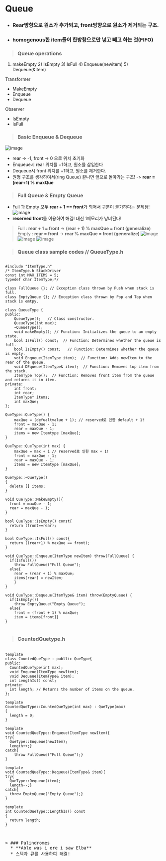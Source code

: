 Queue
================
* ### Rear방향으로 원소가 추가되고, front방향으로 원소가 제거되는 구조.
* ### homogenous한 item들이 **한방향으로만 넣고 빼고 하는 것(FIFO)**

> ### Queue operations
1) makeEmpty 2) IsEmpty 3) IsFull 4) Enqueue(newitem) 5) Dequeue(&item)  </br>

  Transformer
  * MakeEmpty
  * Enqueue
  * Dequeue </br>
  
  Observer
  * IsEmpty
  * IsFull
  
> ### Basic Enqueue & Dequeue  
![image](https://user-images.githubusercontent.com/50229148/106693218-5c149380-6619-11eb-8d0c-40c75c7f5e8b.png)
* rear -> -1, front -> 0 으로 위치 초기화
* Enqueue시 rear 위치를 +1하고, 원소를 삽입한다
* Dequeue시 front 위치를 +1하고, 원소를 제거한다.
* 원형 구조를 생각하여서(ring Queue) 끝나면 앞으로 돌아가는 구조! -> **rear = (rear+1) % maxQue**

> ### Full Queue & Empty Queue
  * Full 과 Empty 모두 **rear + 1 == front**가 되어서 구분이 불가하다는 문제점!
![image](https://user-images.githubusercontent.com/50229148/106693714-62573f80-661a-11eb-8902-ed3552e8a990.png)
  * **reserved front**를 이용하여 해결! 대신 1메모리가 낭비된다!
  > Full : **rear + 1 = front** -> **(rear + 1) % maxQue = front (generalize)**
  > Empty : **rear = front** -> **rear % maxQue = front (generalize)**
![image](https://user-images.githubusercontent.com/50229148/106694027-0f31bc80-661b-11eb-93af-f2abdd016202.png)
![image](https://user-images.githubusercontent.com/50229148/106694331-aa2a9680-661b-11eb-8b9b-0af38b607cfb.png)
![image](https://user-images.githubusercontent.com/50229148/106694356-b7e01c00-661b-11eb-9ec9-97aa0768e4c2.png)

> ### Queue class sample codes // QueueType.h
<pre>
<code>
#include "ItemType.h"
/* ItemType.h StackDriver
const int MAX_ITEMS = 5;
typedef char ItemType;*/

class FullQueue {}; // Exception class thrown by Push when stack is full.
class EmptyQueue {}; // Exception class thrown by Pop and Top when stack is emtpy.

class QueueType {
public:
    QueueType();   // Class constructor.
    QueueType(int max);
    ~QueueType();
    void makeEmpty(); // Function: Initializes the queue to an empty state.
    bool IsFull() const;  // Function: Determines whether the queue is full.
    bool IsEmpty() const;   // Function: Determines whether the queue is empty.
    void Enqueue(ItemType item);  // Function: Adds newItem to the rear of the queue.
    void DEqueue(ItemType& item);  // Function: Removes top item from the stack.
    ItemType Top();  // Function: Removes front item from the queue and returns it in item.
private:
    int front;
    int rear;
    ItemType* items;
    int maxQue;
};

QueType::QueType() {
    maxQue = (defualtvalue + 1); // reserved로 인한 default + 1!
    front = maxQue - 1;
    rear = maxQue - 1;
    items = new Itemtype [maxQue];
}

QueType::QueType(int max) {
    maxQue = max + 1 // reserved로 인한 max + 1!
    front = maxQue - 1; 
    rear = maxQue - 1;
    items = new Itemtype [maxQue];
}

QueType::~QueType()         
{
  delete [] items;
}

void QueType::MakeEmpty(){
  front = maxQue - 1; 
  rear = maxQue - 1;
}

bool QueType::IsEmpty() const{
  return (front==rear);
}

bool QueType::IsFull() const{
  return ((rear+1) % maxQue == front);
}

void QueType::Enqueue(ItemType newItem) throw(FullQueue) {
  if(Isfull())
    throw FullQueue("Full Queue");
  else{
    rear = (rear + 1) % maxQue;
    items[rear] = newItem;
    }
}

void QueType::Dequeue(ItemType& item) throw(EmptyQueue) {
  if(IsEmpty())
    throw EmptyQueue("Empty Queue");
  else{
    front = (front + 1) % maxQue;
    item = items[front]}
}
</code> </pre>
    
> ### CountedQuetype.h
<pre> <code>
template<class Itemtype>
class CountedQueType<Itemtype> : publlic QueType<Itemtype>{
public:
  CountedQueType(int max);		
  void Enqueue(ItemType newItem);	
  void Dequeue(ItemType& item);
  int LengthIs() const;	
private:
  int length; // Returns the number of items on the queue.
};
  
template<class Itemtype>
CountedQueType<Itemtype>::CountedQueType<Itemtype>(int max) : QueType(max)
{
  length = 0;
}

template<class Itemtype>
void CountedQueType<ItemType>::Enqueue<Itemtype>(ItemType newItem){
try{
  QueType::Enqueue(newItem);
  length++;}
catch{
    throw FullQueue("Full Queue");}
}

template<class Itemtype>
void CountedQueType<Itemtype>::Dequeue<Itemtype>(ItemType& item){
try{
  QueType::Dequeue(item);
  length--;}
catch{
  throw EmptyQueue("Empty Queue");}
}

template<class Itemtype>
int CountedQueType<Itemtype>::LengthIs<Itemtype>() const
{
  return length;
}
  </code><pre>
  
> ### Palindromes
  * **Able was i ere i saw Elba**
  * 스택과 큐를 사용하여 해결!
<pre> <code>
